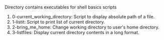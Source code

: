 Directory contains executables for shell basics scripts

1. 0-current_working_directory: Script to display absolute path of a file.
2. 1-listit: Script to print list of current directory. 
3. 2-bring_me_home: Change working directory to user's home directory. 
4. 3-listfiles: Display current directory contents in a long format.
